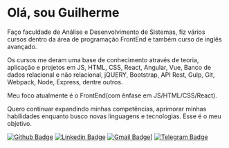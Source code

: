 # Olá, sou Guilherme

Faço faculdade de Análise e Desenvolvimento de Sistemas, fiz vários cursos dentro da área de programação FrontEnd e também curso de inglês avançado.

Os cursos me deram uma base de conhecimento através de teoria, aplicação e projetos em JS, HTML, CSS, React, Angular, Vue, Banco de dados relacional e não relacional, jQUERY, Bootstrap, API Rest, Gulp, Git, Webpack, Node, Express, dentre outros.

Meu foco atualmente é o FrontEnd(com ênfase em JS/HTML/CSS/React).

Quero continuar expandindo minhas competências, aprimorar minhas habilidades enquanto busco novas linguagens e tecnologias. Esse é o meu objetivo.

[![Github Badge](https://img.shields.io/badge/-Github-000?style=flat-square&logo=Github&logoColor=white&link=https://github.com/fagnerpsantos)](https://github.com/sirguilhermeoliveira)
[![Linkedin Badge](https://img.shields.io/badge/-LinkedIn-blue?style=flat-square&logo=Linkedin&logoColor=white&link=https://www.linkedin.com/in/fagnerpsantos/)](https://www.linkedin.com/in/guilherme-oliveira-27080910b/)
[![Gmail Badge](https://img.shields.io/badge/-sirguilhermeoliveira@gmail.com-c14438?logo=gmail&logoColor=white)](mailto:sirguilhermeoliveira@gmail.com)]
[![Telegram Badge](https://img.shields.io/badge/-Telegram-2CA5E0?style=flat-square&logo=Linkedin&logoColor=white&link=https://t.me/sirguilhermeoliveira/)](https://t.me/sirguilhermeoliveira/)
